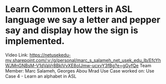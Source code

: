 # Learn Common Letters in ASL language we say a letter and pepper say and display how the sign is implemented.
Video Link: https://netusekedu-my.sharepoint.com/:v:/g/personal/marc_s_salameh_net_usek_edu_lb/EfcYhWJMnGNBsM-V1dVaVr8BklVvXE8oIJmw-ucxvY3fBg?e=gGyfQe
Team Member: Marc Salameh, Georges Abou Mrad
Use Case worked on: Use Case 4 - Learn an alphabet in ASL
